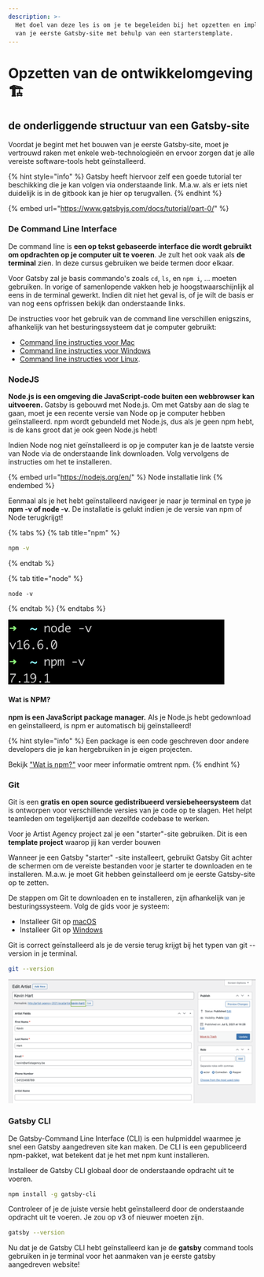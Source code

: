 ```yaml
---
description: >-
  Het doel van deze les is om je te begeleiden bij het opzetten en implementeren
  van je eerste Gatsby-site met behulp van een starterstemplate.
---
```


# Opzetten van de ontwikkelomgeving  🏗

## de onderliggende structuur van een Gatsby-site

Voordat je begint met het bouwen van je eerste Gatsby-site, moet je vertrouwd raken met enkele web-technologieën en ervoor zorgen dat je alle vereiste software-tools hebt geïnstalleerd.

{% hint style="info" %}
Gatsby heeft hiervoor zelf een goede tutorial ter beschikking die je kan volgen via onderstaande link. M.a.w. als er iets niet duidelijk is in de gitbook kan je hier op terugvallen.
{% endhint %}

{% embed url="https://www.gatsbyjs.com/docs/tutorial/part-0/" %}

### De Command Line Interface

De command line is **een op tekst gebaseerde interface die wordt gebruikt om opdrachten op je computer uit te voeren**. Je zult het ook vaak als **de terminal** zien. In deze cursus gebruiken we beide termen door elkaar.

Voor Gatsby zal je basis commando's zoals `cd`, `ls`, en `npm i`, ... moeten gebruiken. In vorige of samenlopende vakken heb je hoogstwaarschijnlijk al eens in de terminal gewerkt. Indien dit niet het geval is, of je wilt de basis er van nog eens opfrissen bekijk dan onderstaande links.

De instructies voor het gebruik van de command line verschillen enigszins, afhankelijk van het besturingssysteem dat je computer gebruikt:

* [Command line instructies voor Mac](https://www.macworld.co.uk/feature/mac-software/how-use-terminal-on-mac-3608274/)
* [Command line instructies voor Windows](https://www.lifewire.com/how-to-open-command-prompt-2618089)
* [Command line instructies voor Linux](https://www.howtogeek.com/140679/beginner-geek-how-to-start-using-the-linux-terminal/).

### NodeJS

**Node.js is een omgeving die JavaScript-code buiten een webbrowser kan uitvoeren.** Gatsby is gebouwd met Node.js. Om met Gatsby aan de slag te gaan, moet je een recente versie van Node op je computer hebben geïnstalleerd. npm wordt gebundeld met Node.js, dus als je geen npm hebt, is de kans groot dat je ook geen Node.js hebt!

Indien Node nog niet geïnstalleerd is op je computer kan je de laatste versie van Node via de onderstaande link downloaden. Volg vervolgens de instructies om het te installeren.

{% embed url="https://nodejs.org/en/" %}
Node installatie link
{% endembed %}

Eenmaal als je het hebt geïnstalleerd navigeer je naar je terminal en type je **npm -v of node -v**. De installatie is gelukt indien je de versie van npm of Node terugkrijgt!

{% tabs %}
{% tab title="npm" %}
```bash
npm -v
```
{% endtab %}

{% tab title="node" %}
```
node -v
```
{% endtab %}
{% endtabs %}

![](<../.gitbook/assets/image (41) (1).png>)

#### Wat is NPM?

**npm is een JavaScript package manager.** Als je Node.js hebt gedownload en geïnstalleerd, is npm er automatisch bij geïnstalleerd!

{% hint style="info" %}
Een package is een code geschreven door andere developers die je kan hergebruiken in je eigen projecten.

Bekijk ["Wat is npm?"](https://docs.npmjs.com/about-npm/index.html) voor meer informatie omtrent npm.
{% endhint %}

### Git

Git is een **gratis en open source gedistribueerd versiebeheersysteem** dat is ontworpen voor verschillende versies van je code op te slagen. Het helpt teamleden om tegelijkertijd aan dezelfde codebase te werken.

Voor je Artist Agency project zal je een "starter"-site gebruiken. Dit is een **template project** waarop jij kan verder bouwen

Wanneer je een Gatsby "starter" -site installeert, gebruikt Gatsby Git achter de schermen om de vereiste bestanden voor je starter te downloaden en te installeren. M.a.w. je moet Git hebben geïnstalleerd om je eerste Gatsby-site op te zetten.

De stappen om Git te downloaden en te installeren, zijn afhankelijk van je besturingssysteem. Volg de gids voor je systeem:

* Installeer Git op [macOS](https://www.atlassian.com/git/tutorials/install-git#mac-os-x)
* Installeer Git op [Windows](https://www.atlassian.com/git/tutorials/install-git#windows)

Git is correct geïnstalleerd als je de versie terug krijgt bij het typen van git --version in je terminal.

```bash
git --version
```

![](<../.gitbook/assets/image (85).png>)

### Gatsby CLI

De Gatsby-Command Line Interface (CLI) is een hulpmiddel waarmee je snel een Gatsby aangedreven site kan maken. De CLI is een gepubliceerd npm-pakket, wat betekent dat je het met npm kunt installeren.

Installeer de Gatsby CLI globaal door de onderstaande opdracht uit te voeren.

```bash
npm install -g gatsby-cli
```

Controleer of je de juiste versie hebt geïnstalleerd door de onderstaande opdracht uit te voeren. Je zou op v3 of nieuwer moeten zijn.

```bash
gatsby --version
```

Nu dat je de Gatsby CLI hebt geïnstalleerd kan je de **gatsby** command tools gebruiken in je terminal voor het aanmaken van je eerste gatsby aangedreven website!
